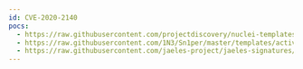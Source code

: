 ```yaml
---
id: CVE-2020-2140
pocs:
  - https://raw.githubusercontent.com/projectdiscovery/nuclei-templates/master/cves/CVE-2020-2140.yaml
  - https://raw.githubusercontent.com/1N3/Sn1per/master/templates/active/CVE-2020-2140_-_Jenkin_AuditTrailPlugin_XSS.sh
  - https://raw.githubusercontent.com/jaeles-project/jaeles-signatures/master/cves/jenkins-xss-cve-2020-2140.yaml
---
```

